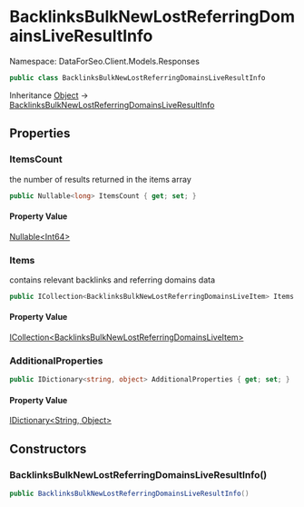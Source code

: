 # BacklinksBulkNewLostReferringDomainsLiveResultInfo

Namespace: DataForSeo.Client.Models.Responses

```csharp
public class BacklinksBulkNewLostReferringDomainsLiveResultInfo
```

Inheritance [Object](https://docs.microsoft.com/en-us/dotnet/api/system.object) → [BacklinksBulkNewLostReferringDomainsLiveResultInfo](./dataforseo.client.models.responses.backlinksbulknewlostreferringdomainsliveresultinfo.md)

## Properties

### **ItemsCount**

the number of results returned in the items array

```csharp
public Nullable<long> ItemsCount { get; set; }
```

#### Property Value

[Nullable&lt;Int64&gt;](https://docs.microsoft.com/en-us/dotnet/api/system.nullable-1)<br>

### **Items**

contains relevant backlinks and referring domains data

```csharp
public ICollection<BacklinksBulkNewLostReferringDomainsLiveItem> Items { get; set; }
```

#### Property Value

[ICollection&lt;BacklinksBulkNewLostReferringDomainsLiveItem&gt;](./dataforseo.client.models.backlinksbulknewlostreferringdomainsliveitem.md)<br>

### **AdditionalProperties**

```csharp
public IDictionary<string, object> AdditionalProperties { get; set; }
```

#### Property Value

[IDictionary&lt;String, Object&gt;](https://docs.microsoft.com/en-us/dotnet/api/system.collections.generic.idictionary-2)<br>

## Constructors

### **BacklinksBulkNewLostReferringDomainsLiveResultInfo()**

```csharp
public BacklinksBulkNewLostReferringDomainsLiveResultInfo()
```

